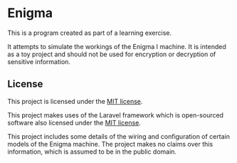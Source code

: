 # Enigma
This is a program created as part of a learning exercise.

It attempts to simulate the workings of the Enigma I machine. It is intended as a toy project and should not be used for encryption or decryption of sensitive information.

## License
This project is licensed under the [MIT license](https://opensource.org/licenses/MIT).

This project makes uses of the Laravel framework which is open-sourced software also licensed under the [MIT license](https://opensource.org/licenses/MIT).

This project includes some details of the wiring and configuration of certain models of the Enigma machine. The project makes no claims over this information, which is assumed to be in the public domain.
